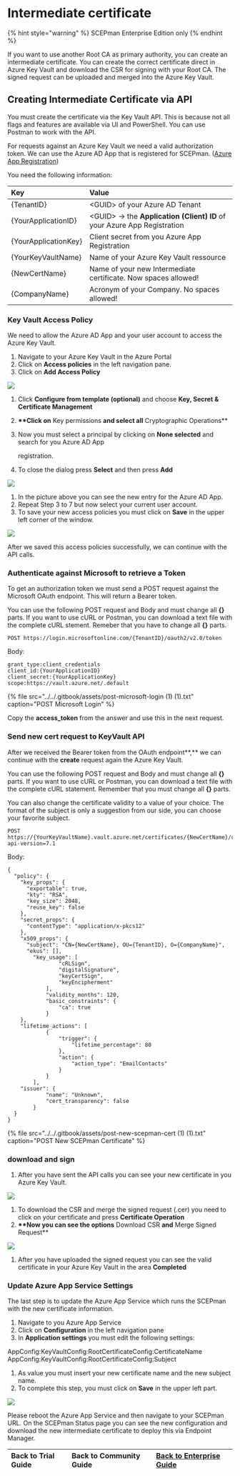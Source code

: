 # Intermediate certificate

{% hint style="warning" %}
SCEPman Enterprise Edition only
{% endhint %}

If you want to use another Root CA as primary authority, you can create an intermediate certificate. You can create the correct certificate direct in Azure Key Vault and download the CSR for signing with your Root CA. The signed request can be uploaded and merged into the Azure Key Vault.

## Creating Intermediate Certificate via API

You must create the certificate via the Key Vault API. This is because not all flags and features are available via UI and PowerShell. You can use Postman to work with the API.

For requests against an Azure Key Vault we need a valid authorization token. We can use the Azure AD App that is registered for SCEPman. \([Azure App Registration](../azure-app-registration.md)\)

You need the following information:

| Key | Value |
| :--- | :--- |
| {TenantID} | &lt;GUID&gt; of your Azure AD Tenant |
| {YourApplicationID} | &lt;GUID&gt; -&gt; the **Application \(Client\) ID** of your Azure App Registration |
| {YourApplicationKey} | Client secret from you Azure App Registration |
| {YourKeyVaultName} | Name of your Azure Key Vault ressource |
| {NewCertName} | Name of your new Intermediate certificate. Now spaces allowed! |
| {CompanyName} | Acronym of your Company. No spaces allowed! |

### Key Vault Access Policy

We need to allow the Azure AD App and your user account to access the Azure Key Vault.

1. Navigate to your Azure Key Vault in the Azure Portal
2. Click on **Access policies** in the left navigation pane.
3. Click on **Add Access Policy** 

![](../../.gitbook/assets/screenshot-2020-10-19-at-15.23.16.png)

1. Click **Configure from template \(optional\)** and choose **Key, Secret & Certificate Management**  
2. **\*\*Click on** Key permissions **and select all** Cryptographic Operations\*\*   
3. Now you must select a principal by clicking on **None selected** and search for you Azure AD App   

     registration.  

4. To close the dialog press **Select** and then press **Add**

![](../../.gitbook/assets/screenshot-2020-10-19-at-15.34.16.png)

1. In the picture above you can see the new entry for the Azure AD App.  
2. Repeat Step 3 to 7 but now select your current user account.  
3. To save your new access policies you must click on **Save** in the upper left corner of the window.

![](../../.gitbook/assets/screenshot-2020-10-19-at-15.35.28%20%281%29%20%282%29%20%282%29%20%282%29%20%282%29%20%282%29%20%282%29.png)

After we saved this access policies successfully, we can continue with the API calls.

### Authenticate against Microsoft to retrieve a Token

To get an authorization token we must send a POST request against the Microsoft OAuth endpoint. This will return a Bearer token.

You can use the following POST request and Body and must change all **{}** parts. If you want to use cURL or Postman, you can download a text file with the complete cURL stement. Remeber that you have to change all **{}** parts.

```text
POST https://login.microsoftonline.com/{TenantID}/oauth2/v2.0/token
```

Body:

```text
grant_type:client_credentials
client_id:{YourApplicationID}
client_secret:{YourApplicationKey}
scope:https://vault.azure.net/.default
```

{% file src="../../.gitbook/assets/post-microsoft-login \(1\) \(1\).txt" caption="POST Microsoft Login" %}

Copy the **access\_token** from the answer and use this in the next request.

### Send new cert request to KeyVault API

After we received the Bearer token from the OAuth endpoint**,** we can continue with the **create** request again the Azure Key Vault.

You can use the following POST request and Body and must change all **{}** parts. If you want to use cURL or Postman, you can download a text file with the complete cURL statement. Remember that you must change all **{}** parts.

You can also change the certificate validity to a value of your choice. The format of the subject is only a suggestion from our side, you can choose your favorite subject.

```text
POST https://{YourKeyVaultName}.vault.azure.net/certificates/{NewCertName}/create?api-version=7.1
```

Body:

```text
{
  "policy": {
    "key_props": {
      "exportable": true,
      "kty": "RSA",
      "key_size": 2048,
      "reuse_key": false
    },
    "secret_props": {
      "contentType": "application/x-pkcs12"
    },
    "x509_props": {
      "subject": "CN={NewCertName}, OU={TenantID}, O={CompanyName}",
      "ekus": [],
        "key_usage": [
                "cRLSign",
                "digitalSignature",
                "keyCertSign",
                "keyEncipherment"
            ],
            "validity_months": 120,
            "basic_constraints": {
                "ca": true
            }
    },
    "lifetime_actions": [
            {
                "trigger": {
                    "lifetime_percentage": 80
                },
                "action": {
                    "action_type": "EmailContacts"
                }
            }
        ],
    "issuer": {
            "name": "Unknown",
            "cert_transparency": false
        }
  }
}
```

{% file src="../../.gitbook/assets/post-new-scepman-cert \(1\) \(1\).txt" caption="POST New SCEPman Certificate" %}

### download and sign

1. After you have sent the API calls you can see your new certificate in you Azure Key Vault.

![](../../.gitbook/assets/screenshot-2020-10-19-at-15.55.43%20%281%29.png)

1. To download the CSR and merge the signed request \(.cer\) you need to click on your certificate and press **Certificate Operation**  
2. **\*\*Now you can see the options** Download CSR **and** Merge Signed Request\*\*

![](../../.gitbook/assets/screenshot-2020-10-19-at-16.01.18%20%281%29%20%282%29%20%282%29.png)

1. After you have uploaded the signed request you can see the valid certificate in your Azure Key Vault in the area **Completed**

### Update Azure App Service Settings

The last step is to update the Azure App Service which runs the SCEPman with the new certificate information.

1. Navigate to you Azure App Service
2. Click on **Configuration** in the left navigation pane
3. In **Application settings** you must edit the following settings:

AppConfig:KeyVaultConfig:RootCertificateConfig:CertificateName AppConfig:KeyVaultConfig:RootCertificateConfig:Subject

1. As value you must insert your new certificate name and the new subject name.  
2. To complete this step, you must click on **Save** in the upper left part.

![](../../.gitbook/assets/screenshot-2020-10-19-at-16.06.40.png)

Please reboot the Azure App Service and then navigate to your SCEPman URL. On the SCEPman Status page you can see the new configuration and download the new intermediate certificate to deploy this via Endpoint Manager.

| Back to Trial Guide | Back to Community Guide | ​[Back to Enterprise Guide​](../../getting-started/enterprise-guide.md#step-6-configure-log-collection) |
| :--- | :--- | :--- |


